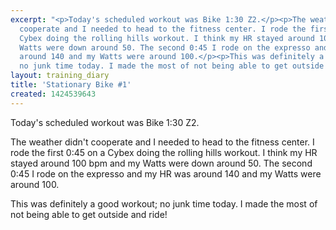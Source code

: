 ```yaml
---
excerpt: "<p>Today's scheduled workout was Bike 1:30 Z2.</p><p>The weather didn't
  cooperate and I needed to head to the fitness center. I rode the first 0:45 on a
  Cybex doing the rolling hills workout. I think my HR stayed around 100 bpm and my
  Watts were down around 50. The second 0:45 I rode on the expresso and my HR was
  around 140 and my Watts were around 100.</p><p>This was definitely a good workout;
  no junk time today. I made the most of not being able to get outside and ride!</p>"
layout: training_diary
title: 'Stationary Bike #1'
created: 1424539643
---
```

<p>Today's scheduled workout was Bike 1:30 Z2.</p><p>The weather didn't cooperate and I needed to head to the fitness center. I rode the first 0:45 on a Cybex doing the rolling hills workout. I think my HR stayed around 100 bpm and my Watts were down around 50. The second 0:45 I rode on the expresso and my HR was around 140 and my Watts were around 100.</p><p>This was definitely a good workout; no junk time today. I made the most of not being able to get outside and ride!</p>

